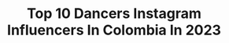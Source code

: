 ---
title: Top 10 Dancers Instagram Influencers In Colombia In 2023
description: >-
  Find top dancers Instagram influencers in Colombia in 2023. Most popular hashtags: #salsa #dancer #mexico.
platform: Instagram
hits: 114
text_top: See the most popular Instagram profiles on inBeat.
text_bottom: inBeat has 114 Instagram influencers like this in Colombia for you to pitch.
profiles:
  - username: "maylin.h"
    fullname: >-
      Maylin Hernández🕊
    bio: >-
      📍From Cuba 🇨🇺 💃🏼Profesional Dancer 🎶Tiktok @maylinht95 🧘🏼‍♀️Yogi 🌅Sunset Buster 🍀Pido deseos a las 11:11 👙Summer Lover ♎️ Libra 🌜ALMA LUNAR
    location: "Colombia"
    followers: 106246
    engagement: 591
    commentsToLikes: 0.030649
    id: ckap4low27uf80i78no06943x
    verified: false
    hashtags: "#tbt"
  - username: "yamirootz__"
    fullname: >-
      Rootz
    bio: >-
      Dios es amor🤍 Jesus saves!🤍 SquadDeFrancoEscamilla✌🏻Dancer Contacto directo📩: contacto@agenciaplaybook.com
    location: "Colombia"
    followers: 160846
    engagement: 799
    commentsToLikes: 0.011681
    id: ck5zz0vhravgb0i14sry8ktu1
    verified: false
    hashtags: ""
  - username: "ricardoo_vega"
    fullname: >-
      Ricardo Vega
    bio: >-
      Dancer/choreographer @karenyricardo Chileno🇨🇱 @nbcworldofdance season2 Emmys awards nominees Champion @worldchoreographyawards 9 times WorldChampion
    location: "Colombia"
    followers: 72688
    engagement: 695
    commentsToLikes: 0.016785
    id: ckap100wesjk80i78z9sw9iux
    verified: false
    hashtags: "#dancerlife, #sunset, #dancer, #menstyle"
  - username: "jennyrz_"
    fullname: >-
      Jenny Ruiz
    bio: >-
      Dancer | Choreographer | 24 ✨ Coreógrafa TeamMX 🇲🇽 3x Silver World champ 🥈 Pan-American champ🥇 New Video 👇🏼
    location: "Colombia"
    followers: 13650
    engagement: 673
    commentsToLikes: 0.042486
    id: ck5zti2yk0gbi0i14ri98e3ss
    verified: false
    hashtags: "#playa, #beach, #vallarta, #dance"
  - username: "andreinacarmona_"
    fullname: >-
      Andreina Carmona Kofinke
    bio: >-
      model | dancer | actress • Business: contactoandreinac@gmail.com • Manager 📍🇻🇪: @itermoreno15
    location: "Colombia"
    followers: 60768
    engagement: 384
    commentsToLikes: 0.023877
    id: ck0ubyn7ffn9z0i19bsskybkp
    verified: false
    hashtags: ""
  - username: "maribel_del_pino"
    fullname: >-
      Maribel Del Pino Perez
    bio: >-
      Choreographer - Dancer - Actress y lo que me echen . Director 🏛@tribuurbanacenter 👠@letribute 👑@feelqueentalent
    location: "Colombia"
    followers: 33906
    engagement: 532
    commentsToLikes: 0.022799
    id: ck5hoqzjkq2f30i11tid8sgx2
    verified: false
    hashtags: "#heelsdance, #girls, #sexystyledance, #letribute"
  - username: "cristinaflorez_"
    fullname: >-
      🎨CRISTINA🎨
    bio: >-
      🇨🇴Colombiana🇵🇷Boricua 💃🏽Dancer🎥Actress✍🏽Poet/Writer 🎹 I❤️to sing 💥Women’s Empowerment 🥒Nutrition/Psych/Biochem Grad📚
    location: "Colombia"
    followers: 2399
    engagement: 829
    commentsToLikes: 0.155789
    id: ck13avifbsebo0i190xkzz888
    verified: false
    hashtags: "#poet, #losangeles, #love, #choreography"
  - username: "cassaragon"
    fullname: >-
      Cass Aragón•🇲🇽Mexi-leira🇧🇷
    bio: >-
      Viajar es la mejor escuela ✈️Travel blogger pata salada 💃Zumba instructor & Latin dancer 🌎Medio ambiente y mar 🌊 💼Manager:@alexandraglez 🎥YouTube👇🏼
    location: "Colombia"
    followers: 28350
    engagement: 565
    commentsToLikes: 0.035466
    id: ck0w2himboe3k0i19or90fx8f
    verified: false
    hashtags: ""
  - username: "kaylamelisssa"
    fullname: >-
      ƘƛƳԼƛ MЄԼƖƧƧƛ. ♣️
    bio: >-
      "Unstopabble dreamer" ✈️ 🎲Model/Dancer/fashion designer💄 ♣️Fashion addict.👠 ♠️"your actions say more than your words" Modern languages student 🌍
    location: "Colombia"
    followers: 6273
    engagement: 333
    commentsToLikes: 0.083450
    id: ckapc3js42bqa0i78gqzsp2b1
    verified: false
    hashtags: "#paisabarbie, #2021"
  - username: "lialawrencef"
    fullname: >-
      Lia Lawrence✨
    bio: >-
      Ex TV host- PN @telemetro Ex Actress- familia internet @nexpanama Ex Dancer- Teen @complotpanama Actual campaign model- @newfacesdf @dfmodelos 🇵🇦🇺🇸
    location: "Colombia"
    followers: 4403
    engagement: 1830
    commentsToLikes: 0.060957
    id: ck6u5wegyc53n0j71xprq338m
    verified: false
    hashtags: "#quarantinesenior"
---